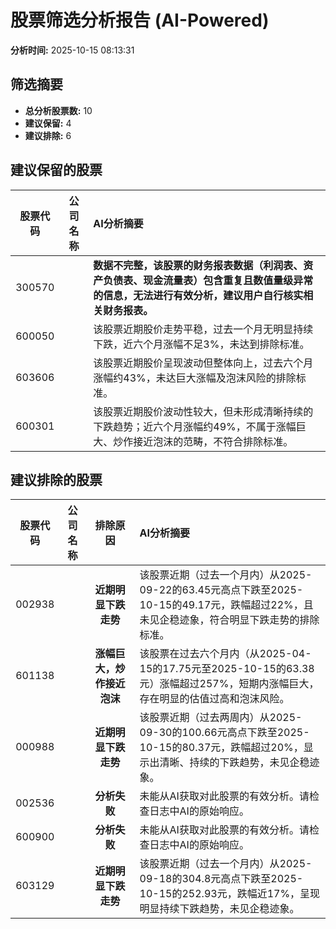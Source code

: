 # 股票筛选分析报告 (AI-Powered)

**分析时间:** 2025-10-15 08:13:31

## 筛选摘要

- **总分析股票数:** 10
- **建议保留:** 4
- **建议排除:** 6

## 建议保留的股票

| 股票代码 | 公司名称 | AI分析摘要 |
|:---:|:---:|:---|
| 300570 |  | **数据不完整，该股票的财务报表数据（利润表、资产负债表、现金流量表）包含重复且数值量级异常的信息，无法进行有效分析，建议用户自行核实相关财务报表。** |
| 600050 |  | 该股票近期股价走势平稳，过去一个月无明显持续下跌，近六个月涨幅不足3%，未达到排除标准。 |
| 603606 |  | 该股票近期股价呈现波动但整体向上，过去六个月涨幅约43%，未达巨大涨幅及泡沫风险的排除标准。 |
| 600301 |  | 该股票近期股价波动性较大，但未形成清晰持续的下跌趋势；近六个月涨幅约49%，不属于涨幅巨大、炒作接近泡沫的范畴，不符合排除标准。 |

## 建议排除的股票

| 股票代码 | 公司名称 | 排除原因 | AI分析摘要 |
|:---:|:---:|:---:|:---|
| 002938 |  | **近期明显下跌走势** | 该股票近期（过去一个月内）从2025-09-22的63.45元高点下跌至2025-10-15的49.17元，跌幅超过22%，且未见企稳迹象，符合明显下跌走势的排除标准。 |
| 601138 |  | **涨幅巨大，炒作接近泡沫** | 该股票在过去六个月内（从2025-04-15的17.75元至2025-10-15的63.38元）涨幅超过257%，短期内涨幅巨大，存在明显的估值过高和泡沫风险。 |
| 000988 |  | **近期明显下跌走势** | 该股票近期（过去两周内）从2025-09-30的100.66元高点下跌至2025-10-15的80.37元，跌幅超过20%，显示出清晰、持续的下跌趋势，未见企稳迹象。 |
| 002536 |  | **分析失败** | 未能从AI获取对此股票的有效分析。请检查日志中AI的原始响应。 |
| 600900 |  | **分析失败** | 未能从AI获取对此股票的有效分析。请检查日志中AI的原始响应。 |
| 603129 |  | **近期明显下跌走势** | 该股票近期（过去一个月内）从2025-09-18的304.8元高点下跌至2025-10-15的252.93元，跌幅近17%，呈现明显持续下跌趋势，未见企稳迹象。 |

